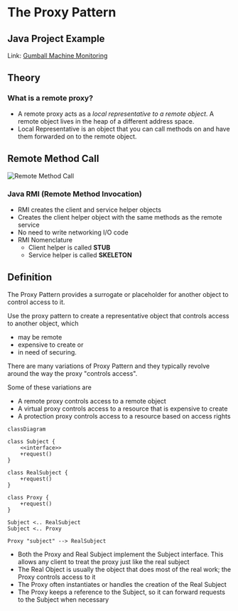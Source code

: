 # The Proxy Pattern

## Java Project Example
Link: [Gumball Machine Monitoring](https://github.com/akormous/design-patterns/tree/main/Code/ProxyPattern/)

## Theory

### What is a remote proxy?
- A remote proxy acts as a *local representative to a remote object*. A remote object lives in the heap of a different address space.
- Local Representative is an object that you can call methods on and have them forwarded on to the remote object.

## Remote Method Call
![Remote Method Call](./public/ProxyPattern.png)

### Java RMI (Remote Method Invocation)
- RMI creates the client and service helper objects
- Creates the client helper object with the same methods as the remote service
- No need to write networking I/O code
- RMI Nomenclature
    - Client helper is called **STUB**
    - Service helper is called **SKELETON**


## Definition
The Proxy Pattern provides a surrogate or placeholder for another object to control access to it.

Use the proxy pattern to create a representative object that controls access to another object, which 
- may be remote
- expensive to create or 
- in need of securing.

There are many variations of Proxy Pattern and they typically revolve around the way the proxy "controls access". 

Some of these variations are

- A remote proxy controls access to a remote object
- A virtual proxy controls access to a resource that is expensive to create
- A protection proxy controls access to a resource based on access rights


```mermaid
classDiagram

class Subject {
    <<interface>>
    +request()
}

class RealSubject {
    +request()
}

class Proxy {
    +request()
}

Subject <.. RealSubject
Subject <.. Proxy

Proxy "subject" --> RealSubject
```

- Both the Proxy and Real Subject implement the Subject interface. This allows any client to treat the proxy just like the real subject
- The Real Object is usually the object that does most of the real work; the Proxy controls access to it
- The Proxy often instantiates or handles the creation of the Real Subject
- The Proxy keeps a reference to the Subject, so it can forward requests to the Subject when necessary